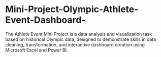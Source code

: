 # Mini-Project-Olympic-Athlete-Event-Dashboard-
The Athlete Event Mini Project is a data analysis and visualization task based on historical Olympic data, designed to demonstrate skills in data cleaning, transformation, and interactive dashboard creation using Microsoft Excel and Power BI.
